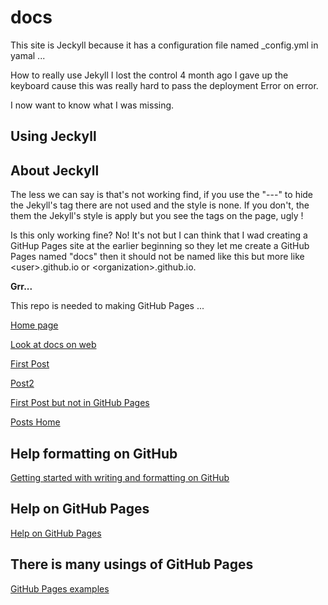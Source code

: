 # docs

This site is Jeckyll because it has a configuration file named _config.yml in yamal ...

How to really use Jekyll I lost the control 4 month ago I gave up the keyboard cause this was really hard to pass the deployment Error on error.

I now want to know what I was missing.

## Using Jeckyll

## About Jeckyll

The less we can say is that's not working find, if you use the "---" to hide the Jekyll's tag there are not used and the style is none. If you don't, the them the Jekyll's style is apply but you see the tags on the page, ugly !

Is this only working fine? No! It's not but I can think that I wad creating a GitHup Pages site at the earlier beginning so they let me create a GitHub Pages named "docs" then it should not be named like this but more like <user\>.github.io or <organization\>.github.io.

**Grr...**

This repo is needed to making GitHub Pages ...

[Home page](https://mabyre.github.io/docs/home)

[Look at docs on web](https://mabyre.github.io/docs)

[First Post](https://mabyre.github.io/docs/posts/2021-12-09-first-post)

[Post2](https://mabyre.github.io/docs/posts/2022-07-21-post2)

[First Post but not in GitHub Pages](https://github.com/mabyre/docs/blob/fe1b0c1edac821adf740c823f23428e27741b96d/posts/2021-12-09-first-post.md)

[Posts Home](https://mabyre.github.io/docs/posts/home)

## Help formatting on GitHub

[Getting started with writing and formatting on GitHub](<https://docs.github.com/en/get-started/writing-on-github/getting-started-with-writing-and-formatting-on-github>)

## Help on GitHub Pages

[Help on GitHub Pages](https://docs.github.com/en/pages)

## There is many usings of GitHub Pages

[GitHub Pages examples](https://github.com/collections/github-pages-examples)
